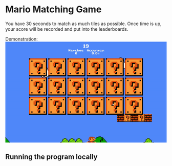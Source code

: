 # Mario Matching Game
You have 30 seconds to match as much tiles as possible. Once time is up, your score will be recorded and put into the leaderboards.

Demonstration:<br />
<img src="https://github.com/BlakeMarterella/Mario-Matching-Game-ISC-Final/blob/master/demo/demo.gif" alt="Game Demonstration" width="600px;">

## Running the program locally
